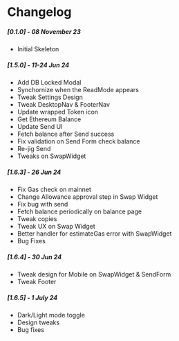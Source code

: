 # Changelog

##### [0.1.0] - 08 November 23

- Initial Skeleton

##### [1.5.0] - 11-24 Jun 24

- Add DB Locked Modal
- Synchornize when the ReadMode appears
- Tweak Settings Design
- Tweak DesktopNav & FooterNav
- Update wrapped Token icon
- Get Ethereum Balance
- Update Send UI
- Fetch balance after Send success
- Fix validation on Send Form check balance
- Re-jig Send
- Tweaks on SwapWidget

##### [1.6.3] - 26 Jun 24

- Fix Gas check on mainnet
- Change Allowance approval step in Swap Widget
- Fix bug with send
- Fetch balance periodically on balance page
- Tweak copies
- Tweak UX on Swap Widget
- Better handler for estimateGas error with SwapWidget
- Bug Fixes

##### [1.6.4] - 30 Jun 24

- Tweak design for Mobile on SwapWidget & SendForm
- Tweak Footer

##### [1.6.5] - 1 July 24

- Dark/Light mode toggle
- Design tweaks
- Bug fixes